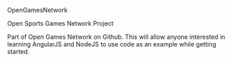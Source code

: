 OpenGamesNetwork

Open Sports Games Network Project

Part of Open Games Network on Github. This will allow anyone interested in learning AngularJS and NodeJS to use code as an example while getting started.
